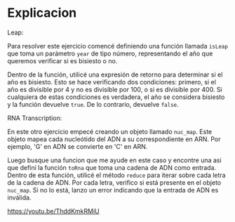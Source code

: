 # Explicacion
Leap:

Para resolver este ejercicio comencé definiendo una función llamada `isLeap` que toma un parámetro `year` de tipo número, representando el año que queremos verificar si es bisiesto o no.

Dentro de la función, utilicé una expresión de retorno para determinar si el año es bisiesto. Esto se hace verificando dos condiciones: primero, si el año es divisible por 4 y no es divisible por 100, o si es divisible por 400. Si cualquiera de estas condiciones es verdadera, el año se considera bisiesto y la función devuelve `true`. De lo contrario, devuelve `false`.

RNA Transcription:


En este otro ejercicio empecé creando un objeto llamado `nuc_map`. Este objeto mapea cada nucleótido del ADN a su correspondiente en ARN. Por ejemplo, 'G' en ADN se convierte en 'C' en ARN.

Luego busque una funcion que me ayude en este caso y encontre una asi que definí la función `toRna` que toma una cadena de ADN como entrada. Dentro de esta función, utilicé el método `reduce` para iterar sobre cada letra de la cadena de ADN. Por cada letra, verifico si está presente en el objeto `nuc_map`. Si no lo está, lanzo un error indicando que la entrada de ADN es inválida.

https://youtu.be/ThddKmkRMiU